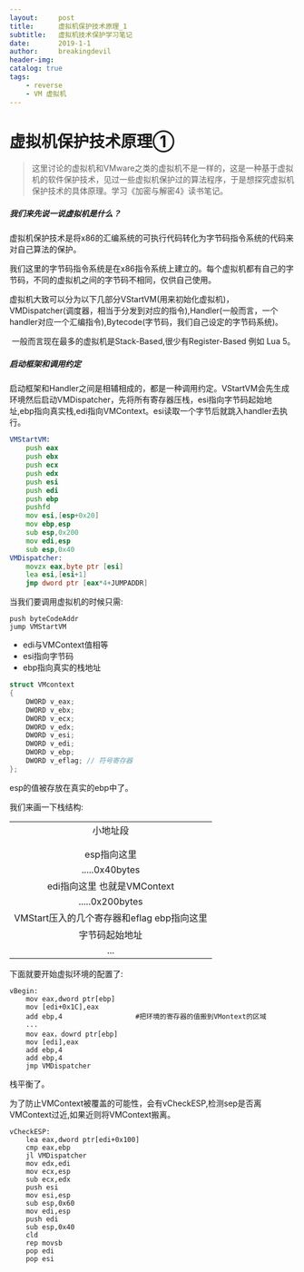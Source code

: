 ```yaml
---
layout:     post
title:      虚拟机保护技术原理_1
subtitle:   虚拟机技术保护学习笔记
date:       2019-1-1
author:     breakingdevil
header-img: 
catalog: true
tags:
    - reverse
    - VM 虚拟机
---
```



# 虚拟机保护技术原理①

> 这里讨论的虚拟机和VMware之类的虚拟机不是一样的，这是一种基于虚拟机的软件保护技术，见过一些虚拟机保护过的算法程序，于是想探究虚拟机保护技术的具体原理。学习《加密与解密4》读书笔记。

##### 我们来先说一说虚拟机是什么？

​	虚拟机保护技术是将x86的汇编系统的可执行代码转化为字节码指令系统的代码来对自己算法的保护。

​	我们这里的字节码指令系统是在x86指令系统上建立的。每个虚拟机都有自己的字节码，不同的虚拟机之间的字节码不相同，仅供自己使用。

​	虚拟机大致可以分为以下几部分VStartVM(用来初始化虚拟机)，VMDispatcher(调度器，相当于分发到对应的指令),Handler(一般而言，一个handler对应一个汇编指令),Bytecode(字节码，我们自己设定的字节码系统)。

​	一般而言现在最多的虚拟机是Stack-Based,很少有Register-Based 例如 Lua 5。

##### 启动框架和调用约定

​	启动框架和Handler之间是相辅相成的，都是一种调用约定。VStartVM会先生成环境然后启动VMDispatcher，先将所有寄存器压栈，esi指向字节码起始地址,ebp指向真实栈,edi指向VMContext。esi读取一个字节后就跳入handler去执行。

```asm
VMStartVM:
	push eax
	push ebx
	push ecx
	push edx
	push esi
	push edi
	push ebp
	pushfd
	mov esi,[esp+0x20]
	mov ebp,esp
	sub esp,0x200
	mov edi,esp
	sub esp,0x40
VMDispatcher:
	movzx eax,byte ptr [esi]
	lea esi,[esi+1]
	jmp dword ptr [eax*4+JUMPADDR]
```

当我们要调用虚拟机的时候只需:

```assembly
push byteCodeAddr
jump VMStartVM
```

- edi与VMContext值相等
- esi指向字节码
- ebp指向真实的栈地址

```c++
struct VMcontext
{
    DWORD v_eax;
    DWORD v_ebx;
    DWORD v_ecx;
    DWORD v_edx;
    DWORD v_esi;
    DWORD v_edi;
    DWORD v_ebp;
    DWORD v_eflag; // 符号寄存器
};
```

esp的值被存放在真实的ebp中了。

我们来画一下栈结构:

|                                                |
| :--------------------------------------------: |
|                    小地址段                    |
|                                                |
|                                                |
|                  esp指向这里                   |
|                 .....0x40bytes                 |
|        edi指向这里      也就是VMContext        |
|                .....0x200bytes                 |
| VMStart压入的几个寄存器和eflag     ebp指向这里 |
|                 字节码起始地址                 |
|                      ...                       |

下面就要开始虚拟环境的配置了:

```assembly
vBegin:
	mov eax,dword ptr[ebp]
	mov [edi+0x1C],eax          
	add ebp,4                  #把环境的寄存器的值搬到VMontext的区域
	...
	mov eax，dowrd ptr[ebp]
	mov [edi],eax
	add ebp,4
	add ebp,4
	jmp VMDispatcher
```

栈平衡了。

为了防止VMContext被覆盖的可能性，会有vCheckESP,检测sep是否离VMContext过近,如果近则将VMContext搬离。

```assembly
vCheckESP:
	lea eax,dword ptr[edi+0x100]
	cmp eax,ebp
	jl VMDispatcher
	mov edx,edi
	mov ecx,esp
	sub ecx,edx
	push esi
	mov esi,esp
	sub esp,0x60
	mov edi,esp
	push edi
	sub esp,0x40
	cld
	rep movsb
	pop edi
	pop esi 
```

